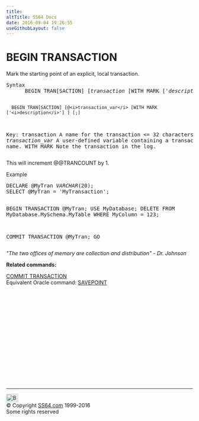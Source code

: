 ```yaml
---
title:
altTitle: SS64 Docs
date: 2016-09-04 19:26:55
useGithubLayout: false
---
```

<!-- #BeginLibraryItem "/Library/head_sql.lbi" --><!-- #EndLibraryItem --><h1>BEGIN  TRANSACTION </h1>
<p>Mark the starting point of an explicit, local transaction. </p>
<pre>Syntax
      BEGIN TRAN[SACTION] [<i>transaction</i> [WITH MARK ['<i>description</i>'] ] [;]

      BEGIN TRAN[SACTION] [@<i>transaction_var</i> [WITH MARK ['<i>description</i>'] ] [;]

 Key:
   transaction     A name for the transaction &lt;= 32 characters.
   <i>transaction_var</i> A user-defined variable containing a transaction name.
   WITH MARK       Note the transaction in the log.
</pre>
<p>    This will increment @@TRANCOUNT by 1.</p>
<p>Example</p>
<pre>DECLARE @MyTran <i>VARCHAR</i>(20);
SELECT @MyTran = 'MyTransaction';

BEGIN TRANSACTION @MyTran;
USE MyDatabase;
DELETE FROM MyDatabase.MySchema.MyTable WHERE MyColumn = 123;

COMMIT TRANSACTION @MyTran;
GO</pre>
<p class="quote"><i>"The two offices of memory are collection and distribution"
- Dr. Johnson</i></p>
<p><b>Related commands:</b></p>
<p><a href="trans_c.html">COMMIT TRANSACTION</a><br>
Equivalent Oracle command:  <a href="../ora/savepoint.html">SAVEPOINT</a></p><!-- #BeginLibraryItem "/Library/foot_sql.lbi" --><p>
<!-- ss64-sql -->
<ins class="adsbygoogle" style="display:inline-block;width:300px;height:250px" data-ad-client="ca-pub-6140977852749469" data-ad-slot="6953563613"></ins>
<script>
(adsbygoogle = window.adsbygoogle || []).push({});
</script></p>
<hr>
<div id="bl" class="footer"><a href="trans_b.html#"><img src="../images/top.png" width="30" height="22" alt="Back to the Top"></a></div>
<div id="br" class="footer, tagline">© Copyright <a href="http://ss64.com/">SS64.com</a> 1999-2016<br>
Some rights reserved</div><!-- #EndLibraryItem -->

